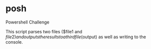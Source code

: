# posh
Powershell Challenge

This script parses two files ($file1 and $file2) and outputs the results to a third file ($output) as well as writing to the console.
